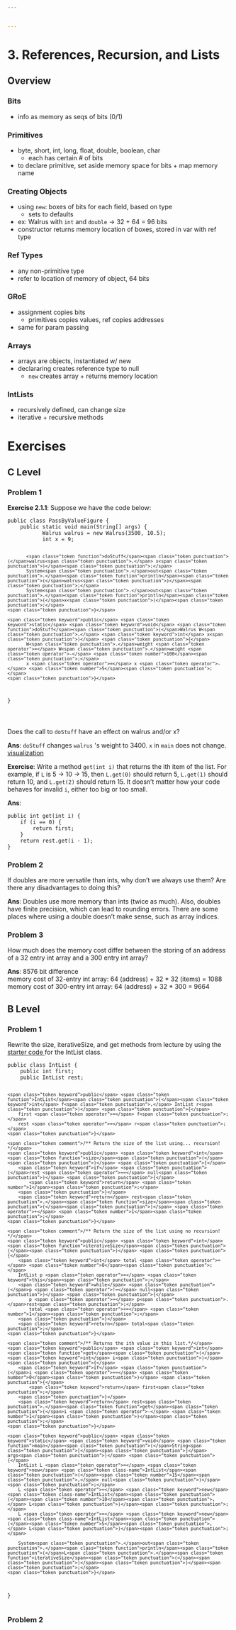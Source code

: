 ```yaml
---


---
```


<h1 id="references-recursion-and-lists">3. References, Recursion, and Lists</h1>
<h2 id="overview">Overview</h2>
<h3 id="bits">Bits</h3>
<ul>
<li>info as memory as seqs of bits (0/1)</li>
</ul>
<h3 id="primitives">Primitives</h3>
<ul>
<li>byte, short, int, long, float, double, boolean, char
<ul>
<li>each has certain # of bits</li>
</ul>
</li>
<li>to declare primitive, set aside memory space for bits + map memory name</li>
</ul>
<h3 id="creating-objects">Creating Objects</h3>
<ul>
<li>using <code>new</code>: boxes of bits for each field, based on type
<ul>
<li>sets to defaults</li>
</ul>
</li>
<li>ex: Walrus with <code>int</code> and <code>double</code> -&gt; 32 + 64 = 96 bits</li>
<li>constructor returns memory location of boxes, stored in var with ref type</li>
</ul>
<h3 id="ref-types">Ref Types</h3>
<ul>
<li>any non-primitive type</li>
<li>refer to location of memory of object, 64 bits</li>
</ul>
<h3 id="groe">GRoE</h3>
<ul>
<li>assignment copies bits
<ul>
<li>primitives copies values, ref copies addresses</li>
</ul>
</li>
<li>same for param passing</li>
</ul>
<h3 id="arrays">Arrays</h3>
<ul>
<li>arrays are objects, instantiated w/ new</li>
<li>declararing creates reference type to null
<ul>
<li><code>new</code> creates array + returns memory location</li>
</ul>
</li>
</ul>
<h3 id="intlists">IntLists</h3>
<ul>
<li>recursively defined, can change size</li>
<li>iterative + recursive methods</li>
</ul>
<h1 id="exercises">Exercises</h1>
<h2 id="c-level">C Level</h2>
<h3 id="problem-1">Problem 1</h3>
<p><strong>Exercise 2.1.1</strong>: Suppose we have the code below:</p>
<pre class=" language-java"><code class="prism  language-java"><span class="token keyword">public</span> <span class="token keyword">class</span> <span class="token class-name">PassByValueFigure</span> <span class="token punctuation">{</span>
    <span class="token keyword">public</span> <span class="token keyword">static</span> <span class="token keyword">void</span> <span class="token function">main</span><span class="token punctuation">(</span>String<span class="token punctuation">[</span><span class="token punctuation">]</span> args<span class="token punctuation">)</span> <span class="token punctuation">{</span>
           Walrus walrus <span class="token operator">=</span> <span class="token keyword">new</span> <span class="token class-name">Walrus</span><span class="token punctuation">(</span><span class="token number">3500</span><span class="token punctuation">,</span> <span class="token number">10.5</span><span class="token punctuation">)</span><span class="token punctuation">;</span>
           <span class="token keyword">int</span> x <span class="token operator">=</span> <span class="token number">9</span><span class="token punctuation">;</span>

           <span class="token function">doStuff</span><span class="token punctuation">(</span>walrus<span class="token punctuation">,</span> x<span class="token punctuation">)</span><span class="token punctuation">;</span>
           System<span class="token punctuation">.</span>out<span class="token punctuation">.</span><span class="token function">println</span><span class="token punctuation">(</span>walrus<span class="token punctuation">)</span><span class="token punctuation">;</span>
           System<span class="token punctuation">.</span>out<span class="token punctuation">.</span><span class="token function">println</span><span class="token punctuation">(</span>x<span class="token punctuation">)</span><span class="token punctuation">;</span>
    <span class="token punctuation">}</span>

    <span class="token keyword">public</span> <span class="token keyword">static</span> <span class="token keyword">void</span> <span class="token function">doStuff</span><span class="token punctuation">(</span>Walrus W<span class="token punctuation">,</span> <span class="token keyword">int</span> x<span class="token punctuation">)</span> <span class="token punctuation">{</span>
           W<span class="token punctuation">.</span>weight <span class="token operator">=</span> W<span class="token punctuation">.</span>weight <span class="token operator">-</span> <span class="token number">100</span><span class="token punctuation">;</span>
           x <span class="token operator">=</span> x <span class="token operator">-</span> <span class="token number">5</span><span class="token punctuation">;</span>
    <span class="token punctuation">}</span>
<span class="token punctuation">}</span>

</code></pre>
<p>Does the call to  <code>doStuff</code>  have an effect on walrus and/or x?</p>
<p><strong>Ans</strong>: <code>doStuff</code> changes <code>walrus</code> 's weight to 3400. <code>x</code> in <code>main</code> does not change.<br>
<a href="https://cscircles.cemc.uwaterloo.ca//java_visualize/#mode=display">visualization</a></p>
<p><strong>Exercise</strong>: Write a method  <code>get(int i)</code>  that returns the ith item of the list. For example, if  <code>L</code>  is 5 -&gt; 10 -&gt; 15, then  <code>L.get(0)</code>  should return 5,  <code>L.get(1)</code>  should return 10, and  <code>L.get(2)</code>  should return 15. It doesn’t matter how your code behaves for invalid  <code>i</code>, either too big or too small.</p>
<p><strong>Ans</strong>:</p>
<pre class=" language-java"><code class="prism  language-java"><span class="token keyword">public</span> <span class="token keyword">int</span> <span class="token function">get</span><span class="token punctuation">(</span><span class="token keyword">int</span> i<span class="token punctuation">)</span> <span class="token punctuation">{</span>
	<span class="token keyword">if</span> <span class="token punctuation">(</span>i <span class="token operator">==</span> <span class="token number">0</span><span class="token punctuation">)</span> <span class="token punctuation">{</span>
		<span class="token keyword">return</span> first<span class="token punctuation">;</span>
	<span class="token punctuation">}</span>
	<span class="token keyword">return</span> rest<span class="token punctuation">.</span><span class="token function">get</span><span class="token punctuation">(</span>i <span class="token operator">-</span> <span class="token number">1</span><span class="token punctuation">)</span><span class="token punctuation">;</span>
<span class="token punctuation">}</span>
</code></pre>
<h3 id="problem-2">Problem 2</h3>
<p>If doubles are more versatile than ints, why don’t we always use them? Are there any disadvantages to doing this?</p>
<p><strong>Ans</strong>: Doubles use more memory than ints (twice as much). Also, doubles have finite precision, which can lead to rounding errors. There are some places where using a double doesn’t make sense, such as array indices.</p>
<h3 id="problem-3">Problem 3</h3>
<p>How much does the memory cost differ between the storing of an address of a 32 entry int array and a 300 entry int array?</p>
<p><strong>Ans</strong>: 8576 bit difference<br>
memory cost of 32-entry int array: 64 (address) + 32 * 32 (items) = 1088<br>
memory cost of 300-entry int array: 64 (address) + 32 * 300 = 9664</p>
<h2 id="b-level">B Level</h2>
<h3 id="problem-1-1">Problem 1</h3>
<p>Rewrite the size, iterativeSize, and get methods from lecture by using the <a href="https://github.com/Berkeley-CS61B/lectureCode-sp18/blob/master/exercises/lists1/IntList.java">starter code </a> for the IntList class.</p>
<pre class=" language-java"><code class="prism  language-java"><span class="token keyword">public</span> <span class="token keyword">class</span> <span class="token class-name">IntList</span> <span class="token punctuation">{</span>
	<span class="token keyword">public</span> <span class="token keyword">int</span> first<span class="token punctuation">;</span>
	<span class="token keyword">public</span> IntList rest<span class="token punctuation">;</span>

	<span class="token keyword">public</span> <span class="token function">IntList</span><span class="token punctuation">(</span><span class="token keyword">int</span> f<span class="token punctuation">,</span> IntList r<span class="token punctuation">)</span> <span class="token punctuation">{</span>
		first <span class="token operator">=</span> f<span class="token punctuation">;</span>
		rest <span class="token operator">=</span> r<span class="token punctuation">;</span>
	<span class="token punctuation">}</span>

	<span class="token comment">/** Return the size of the list using... recursion! */</span>
	<span class="token keyword">public</span> <span class="token keyword">int</span> <span class="token function">size</span><span class="token punctuation">(</span><span class="token punctuation">)</span> <span class="token punctuation">{</span>
		<span class="token keyword">if</span> <span class="token punctuation">(</span>rest <span class="token operator">==</span> null<span class="token punctuation">)</span> <span class="token punctuation">{</span>
			<span class="token keyword">return</span> <span class="token number">1</span><span class="token punctuation">;</span>
		<span class="token punctuation">}</span>
		<span class="token keyword">return</span> rest<span class="token punctuation">.</span><span class="token function">size</span><span class="token punctuation">(</span><span class="token punctuation">)</span> <span class="token operator">+</span> <span class="token number">1</span><span class="token punctuation">;</span>
	<span class="token punctuation">}</span>

	<span class="token comment">/** Return the size of the list using no recursion! */</span>
	<span class="token keyword">public</span> <span class="token keyword">int</span> <span class="token function">iterativeSize</span><span class="token punctuation">(</span><span class="token punctuation">)</span> <span class="token punctuation">{</span>
		<span class="token keyword">int</span> total <span class="token operator">=</span> <span class="token number">0</span><span class="token punctuation">;</span>
		IntList p <span class="token operator">=</span> <span class="token keyword">this</span><span class="token punctuation">;</span>
		<span class="token keyword">while</span> <span class="token punctuation">(</span>p <span class="token operator">!=</span> null<span class="token punctuation">)</span> <span class="token punctuation">{</span>
			p <span class="token operator">=</span> p<span class="token punctuation">.</span>rest<span class="token punctuation">;</span>
			total <span class="token operator">+=</span> <span class="token number">1</span><span class="token punctuation">;</span>
		<span class="token punctuation">}</span>
		<span class="token keyword">return</span> total<span class="token punctuation">;</span>
	<span class="token punctuation">}</span>

	<span class="token comment">/** Returns the ith value in this list.*/</span>
	<span class="token keyword">public</span> <span class="token keyword">int</span> <span class="token function">get</span><span class="token punctuation">(</span><span class="token keyword">int</span> i<span class="token punctuation">)</span> <span class="token punctuation">{</span>
		<span class="token keyword">if</span> <span class="token punctuation">(</span>i <span class="token operator">==</span> <span class="token number">0</span><span class="token punctuation">)</span> <span class="token punctuation">{</span>
			<span class="token keyword">return</span> first<span class="token punctuation">;</span>
		<span class="token punctuation">}</span>
		<span class="token keyword">return</span> rest<span class="token punctuation">.</span><span class="token function">get</span><span class="token punctuation">(</span>i <span class="token operator">-</span> <span class="token number">1</span><span class="token punctuation">)</span><span class="token punctuation">;</span>
	<span class="token punctuation">}</span>

	<span class="token keyword">public</span> <span class="token keyword">static</span> <span class="token keyword">void</span> <span class="token function">main</span><span class="token punctuation">(</span>String<span class="token punctuation">[</span><span class="token punctuation">]</span> args<span class="token punctuation">)</span> <span class="token punctuation">{</span>
		IntList L <span class="token operator">=</span> <span class="token keyword">new</span> <span class="token class-name">IntList</span><span class="token punctuation">(</span><span class="token number">15</span><span class="token punctuation">,</span> null<span class="token punctuation">)</span><span class="token punctuation">;</span>
		L <span class="token operator">=</span> <span class="token keyword">new</span> <span class="token class-name">IntList</span><span class="token punctuation">(</span><span class="token number">10</span><span class="token punctuation">,</span> L<span class="token punctuation">)</span><span class="token punctuation">;</span>
		L <span class="token operator">=</span> <span class="token keyword">new</span> <span class="token class-name">IntList</span><span class="token punctuation">(</span><span class="token number">5</span><span class="token punctuation">,</span> L<span class="token punctuation">)</span><span class="token punctuation">;</span>

		System<span class="token punctuation">.</span>out<span class="token punctuation">.</span><span class="token function">println</span><span class="token punctuation">(</span>L<span class="token punctuation">.</span><span class="token function">iterativeSize</span><span class="token punctuation">(</span><span class="token punctuation">)</span><span class="token punctuation">)</span><span class="token punctuation">;</span>
	<span class="token punctuation">}</span>
<span class="token punctuation">}</span> 
</code></pre>
<h3 id="problem-2-1">Problem 2</h3>

